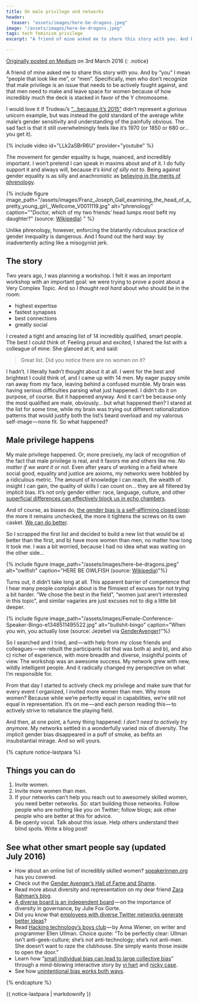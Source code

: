 ```yaml
---
title: On male privilege and networks
header:
  teaser: "assets/images/here-be-dragons.jpeg"
image: "/assets/images/here-be-dragons.jpeg"
tags: tech feminism privilege
excerpt: "A friend of mine asked me to share this story with you. And by “you” I mean “people that look like me”, or “men”. Specifically, men who don’t recognize that male privilege is an issue that needs to be actively fought against, and that men need to make and leave space for women because of how incredibly much the deck is stacked in favor of the Y chromosome."

---
```


[Originally posted on Medium](https://medium.com/@tingeber/on-male-privilege-and-networks-437a1ad1e51e) on 3rd March 2016
{: .notice}

A friend of mine asked me to share this story with you. And by “you” I mean “people that look like me”, or “men”. Specifically, men who don’t recognize that male privilege is an issue that needs to be actively fought against, and that men need to make and leave space for women because of how incredibly much the deck is stacked in favor of the Y chromosome.

I would love it if Trudeau’s [“…because it’s 2015”](https://www.youtube.com/watch?v=LLk2aSBrR6U) didn’t represent a glorious unicorn example, but was instead the gold standard of the average white male’s gender sensitivity and understanding of the painfully obvious. The sad fact is that it still overwhelmingly feels like it’s 1970 (or 1850 or 680 or… you get it).

{% include video id="LLk2aSBrR6U" provider="youtube" %}

The movement for gender equality is huge, nuanced, and incredibly important. I won’t pretend I can speak in maxims about and of it. I do fully support it and always will, because _it’s kind of silly not to_. Being against gender equality is as silly and anachronistic as [believing in the merits of phrenology](https://en.wikipedia.org/wiki/Phrenology).

{% include figure image_path="/assets/images/Franz_Joseph_Gall_examining_the_head_of_a_pretty_young_girl,_Wellcome_V0011119.jpg" alt="phrenology" caption="\"Doctor, which of my two friends’ head lumps most befit my daughter?\" \(source: [Wikipedia](https://upload.wikimedia.org/wikipedia/commons/5/57/Franz_Joseph_Gall_examining_the_head_of_a_pretty_young_girl,_Wellcome_V0011119.jpg)\) " %}

Unlike phrenology, however, enforcing the blatantly ridiculous practice of gender inequality is dangerous. And I found out the hard way: by inadvertently acting like a misogynist jerk.

## The story

Two years ago, I was planning a workshop. I felt it was an important workshop with an important goal: we were trying to prove a point about a Very Complex Topic. And so _I thought real hard_ about who should be in the room:

- highest expertise
- fastest synapses
- best connections
- greatly social

I created a tight and amazing list of 14 incredibly qualified, smart people. The best I could think of. Feeling proud and excited, I shared the list with a colleague of mine. She glanced at it, and said:

> Great list. Did you notice there are no women on it?

I hadn’t. I literally hadn’t thought about it at all. I went for the best and brightest I could think of, and I came up with 14 men. My eager puppy smile ran away from my face, leaving behind a confused mumble. My brain was having serious difficulties parsing what just happened. I didn’t do it on purpose, of course. But it happened anyway. And it can’t be because only the most qualified are male, obviously… but what happened then? I stared at the list for some time, while my brain was trying out different rationalization patterns that would justify both the list’s beard overload and my valorous self-image — none fit. So what happened?

## Male privilege happens

My male privilege happened. Or, more precisely, my lack of recognition of the fact that male privilege is real, and it favors me and others like me. _No matter if we want it or not_. Even after years of working in a field where social good, equality and justice are axioms, my networks were hobbled by a ridiculous metric. The amount of knowledge I can reach, the wealth of insight I can gain, the quality of skills I can count on… they are all filtered by implicit bias. It’s not only gender either: race, language, culture, and other [superficial differences can effectively block us in echo chambers](https://www.nytimes.com/roomfordebate/2011/04/21/barack-obama-and-the-psychology-of-the-birther-myth/the-echo-chamber-effect).

And of course, as biases do, [the gender bias is a self-affirming closed loop](https://economix.blogs.nytimes.com/2009/11/09/gender-bias-bingo/): the more it remains unchecked, the more it tightens the screws on its own casket. [We can do better](http://do-better.studiometric.co/).

So I scrapped the first list and decided to build a new list that would be a) better than the first, and b) have more women than men, no matter how long it took me. I was a bit worried, because I had no idea what was waiting on the other side…

{% include figure image_path="/assets/images/here-be-dragons.jpeg" alt="owlfish" caption="HERE BE OWLFISH (source: [Wikipedia](https://en.wikipedia.org/wiki/Here_be_dragons))"%}

Turns out, it didn’t take long at all. This apparent barrier of competence that I hear many people complain about is the flimsiest of excuses for not trying a bit harder. “We chose the best in the field”, “women just aren’t interested in this topic”, and similar vagaries are just excuses not to dig a little bit deeper.

{% include figure image_path="/assets/images/Female-Conference-Speaker-Bingo-e1348511495522.jpg" alt="bullshit-bingo" caption="When you win, you actually lose (source: Jezebel via [GenderAvenger](https://www.genderavenger.com/blog/2014/2/25/an-oldie-but-a-goodie-jezebels-female-conference-speaker-bingo))"%}

So I searched and I tried, and — with help from my close friends and colleagues — we rebuilt the participants list that was both a) and b), and also c) richer of experience, with more breadth and diverse, insightful points of view. The workshop was an awesome success. My network grew with new, wildly intelligent people. And it radically changed my perspective on what I’m responsible for.

From that day I started to actively check my privilege and make sure that for every event I organized, I invited more women than men. Why more women? Because while we’re perfectly equal in capabilities, we’re still not equal in representation. It’s on me — and each person reading this — to actively strive to rebalance the playing field.

And then, at one point, a funny thing happened: _I don’t need to actively try anymore_. My networks settled in a wonderfully varied mix of diversity. The implicit gender bias disappeared in a puff of smoke, as befits an insubstantial mirage. And so will yours.

{% capture notice-lastpara %}

## Things you can do

1. Invite women.
1. Invite more women than men.
1. If your networks can’t help you reach out to awesomely skilled women, you need better networks. So: start building those networks. Follow people who are nothing like you on Twitter; follow blogs; ask other people who are better at this for advice.
1. Be openly vocal. Talk about this issue. Help others understand their blind spots. Write a blog post!

## See what other smart people say (updated July 2016)

- How about an online list of incredibly skilled women? [speakerinnen.org](https://www.speakerinnen.org/en) has you covered.
- Check out the [Gender Avenger’s Hall of Fame and Shame](http://www.genderavenger.com/halls-of-fame-and-shame/).
- Read more about diversity and representation on my dear friend [Zara Rahman’s blog](http://zararah.net/category/feminism/).
- [A diverse board is an independent board](https://hbr.org/2013/05/a-diverse-board-is-an-independent-board) — on the importance of diversity in governance, by Julie Fox Gorte.
- Did you know that [employees with diverse Twitter networks generate better ideas](http://sloanreview.mit.edu/article/how-twitter-users-can-generate-better-ideas/)?
- Read [Hacking technology’s boys club](https://newrepublic.com/article/128795/hacking-technologys-boys-club) — by Anna Wiener, on writer and programmer Ellen Ullman. Choice quote: “To be perfectly clear: Ullman isn’t anti-geek-culture; she’s not anti-technology; she’s not anti-men. She doesn’t want to raze the clubhouse. She simply wants those inside to open the door.”
- Learn how “[small individual bias can lead to large collective bias](http://ncase.me/polygons/)” through a mind-blowing interactive story by [vi hart](http://vihart.com/) and [nicky case](https://www.patreon.com/ncase?ty=h).
- See how [unintentional bias works both ways](http://www.chookooloonks.com/blog/these-people-are-nothing-like-me).

{% endcapture %}

<div class="notice">{{ notice-lastpara | markdownify }}</div>
